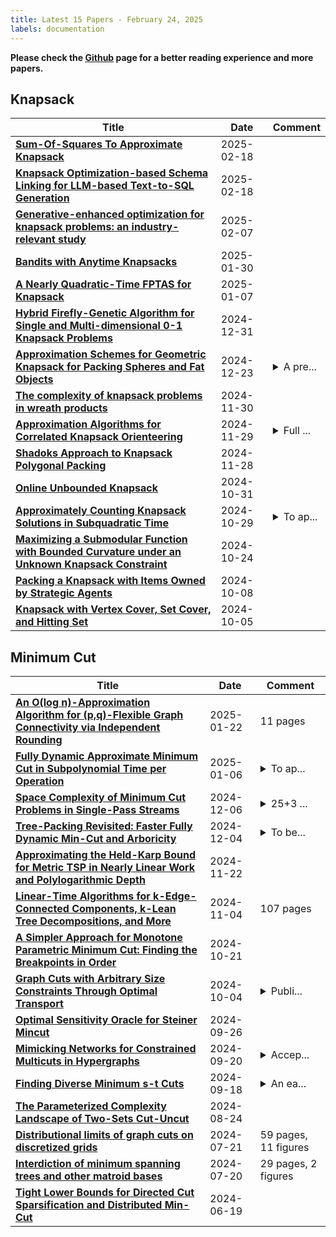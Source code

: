 ```yaml
---
title: Latest 15 Papers - February 24, 2025
labels: documentation
---
```

**Please check the [Github](https://github.com/zezhishao/MTS_Daily_ArXiv) page for a better reading experience and more papers.**

## Knapsack
| **Title** | **Date** | **Comment** |
| --- | --- | --- |
| **[Sum-Of-Squares To Approximate Knapsack](http://arxiv.org/abs/2502.13292v1)** | 2025-02-18 |  |
| **[Knapsack Optimization-based Schema Linking for LLM-based Text-to-SQL Generation](http://arxiv.org/abs/2502.12911v1)** | 2025-02-18 |  |
| **[Generative-enhanced optimization for knapsack problems: an industry-relevant study](http://arxiv.org/abs/2502.04928v1)** | 2025-02-07 |  |
| **[Bandits with Anytime Knapsacks](http://arxiv.org/abs/2501.18560v1)** | 2025-01-30 |  |
| **[A Nearly Quadratic-Time FPTAS for Knapsack](http://arxiv.org/abs/2308.07821v3)** | 2025-01-07 |  |
| **[Hybrid Firefly-Genetic Algorithm for Single and Multi-dimensional 0-1 Knapsack Problems](http://arxiv.org/abs/2501.14775v1)** | 2024-12-31 |  |
| **[Approximation Schemes for Geometric Knapsack for Packing Spheres and Fat Objects](http://arxiv.org/abs/2404.03981v2)** | 2024-12-23 | <details><summary>A pre...</summary><p>A preliminary version of the work appeared in the proceedings of the 51st EATCS International Colloquium on Automata, Languages, and Programming (ICALP) 2024</p></details> |
| **[The complexity of knapsack problems in wreath products](http://arxiv.org/abs/2002.08086v2)** | 2024-11-30 |  |
| **[Approximation Algorithms for Correlated Knapsack Orienteering](http://arxiv.org/abs/2408.16566v2)** | 2024-11-29 | <details><summary>Full ...</summary><p>Full version of APPROX 2024 paper</p></details> |
| **[Shadoks Approach to Knapsack Polygonal Packing](http://arxiv.org/abs/2403.20123v2)** | 2024-11-28 |  |
| **[Online Unbounded Knapsack](http://arxiv.org/abs/2407.02045v2)** | 2024-10-31 |  |
| **[Approximately Counting Knapsack Solutions in Subquadratic Time](http://arxiv.org/abs/2410.22267v1)** | 2024-10-29 | <details><summary>To ap...</summary><p>To appear at SODA 2025</p></details> |
| **[Maximizing a Submodular Function with Bounded Curvature under an Unknown Knapsack Constraint](http://arxiv.org/abs/2209.09668v3)** | 2024-10-24 |  |
| **[Packing a Knapsack with Items Owned by Strategic Agents](http://arxiv.org/abs/2410.06080v1)** | 2024-10-08 |  |
| **[Knapsack with Vertex Cover, Set Cover, and Hitting Set](http://arxiv.org/abs/2406.01057v4)** | 2024-10-05 |  |

## Minimum Cut
| **Title** | **Date** | **Comment** |
| --- | --- | --- |
| **[An O(log n)-Approximation Algorithm for (p,q)-Flexible Graph Connectivity via Independent Rounding](http://arxiv.org/abs/2501.12549v1)** | 2025-01-22 | 11 pages |
| **[Fully Dynamic Approximate Minimum Cut in Subpolynomial Time per Operation](http://arxiv.org/abs/2412.15069v2)** | 2025-01-06 | <details><summary>To ap...</summary><p>To appear at SODA2025</p></details> |
| **[Space Complexity of Minimum Cut Problems in Single-Pass Streams](http://arxiv.org/abs/2412.01143v2)** | 2024-12-06 | <details><summary>25+3 ...</summary><p>25+3 pages, 2 figures. Accepted to ITCS 2025. v2: minor updates to author information</p></details> |
| **[Tree-Packing Revisited: Faster Fully Dynamic Min-Cut and Arboricity](http://arxiv.org/abs/2405.09141v2)** | 2024-12-04 | <details><summary>To be...</summary><p>To be presented at SODA '25</p></details> |
| **[Approximating the Held-Karp Bound for Metric TSP in Nearly Linear Work and Polylogarithmic Depth](http://arxiv.org/abs/2411.14745v1)** | 2024-11-22 |  |
| **[Linear-Time Algorithms for k-Edge-Connected Components, k-Lean Tree Decompositions, and More](http://arxiv.org/abs/2411.02658v1)** | 2024-11-04 | 107 pages |
| **[A Simpler Approach for Monotone Parametric Minimum Cut: Finding the Breakpoints in Order](http://arxiv.org/abs/2410.15920v1)** | 2024-10-21 |  |
| **[Graph Cuts with Arbitrary Size Constraints Through Optimal Transport](http://arxiv.org/abs/2402.04732v2)** | 2024-10-04 | <details><summary>Publi...</summary><p>Published in Transactions on Machine Learning Research</p></details> |
| **[Optimal Sensitivity Oracle for Steiner Mincut](http://arxiv.org/abs/2409.17715v1)** | 2024-09-26 |  |
| **[Mimicking Networks for Constrained Multicuts in Hypergraphs](http://arxiv.org/abs/2409.12548v2)** | 2024-09-20 | <details><summary>Accep...</summary><p>Accepted to appear in proceedings of ISAAC 2024</p></details> |
| **[Finding Diverse Minimum s-t Cuts](http://arxiv.org/abs/2303.07290v3)** | 2024-09-18 | <details><summary>An ea...</summary><p>An earlier version of this work appeared at the 34th International Symposium on Algorithms and Computation (ISAAC 2023). Corrected typos in Section 3 and revised arguments in Section 4. Results unchanged. Added new complexity results in Section 5. Readded missing acknowledgments section</p></details> |
| **[The Parameterized Complexity Landscape of Two-Sets Cut-Uncut](http://arxiv.org/abs/2408.13543v1)** | 2024-08-24 |  |
| **[Distributional limits of graph cuts on discretized grids](http://arxiv.org/abs/2407.15297v1)** | 2024-07-21 | 59 pages, 11 figures |
| **[Interdiction of minimum spanning trees and other matroid bases](http://arxiv.org/abs/2407.14906v1)** | 2024-07-20 | 29 pages, 2 figures |
| **[Tight Lower Bounds for Directed Cut Sparsification and Distributed Min-Cut](http://arxiv.org/abs/2406.13231v1)** | 2024-06-19 |  |

